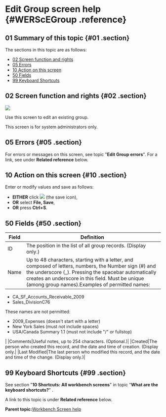 # Edit Group screen help {#WERScEGroup .reference}

## 01 Summary of this topic {#01 .section}

The sections in this topic are as follows:

-   [02 Screen function and rights](WERScEGroup.md#02)
-   [05 Errors](WERScEGroup.md#05)
-   [10 Action on this screen](WERScEGroup.md#10)
-   [50 Fields](WERScEGroup.md#50)
-   [99 Keyboard Shortcuts](WERScEGroup.md#99)

## 02 Screen function and rights {#02 .section}

![](images/Edit_Group_01.gif)

Use this screen to edit an existing group.

This screen is for system administrators only.

## 05 Errors {#05 .section}

For errors or messages on this screen, see topic "**Edit Group errors**". For a link, see under **Related reference** below.

## 10 Action on this screen {#10 .section}

Enter or modify values and save as follows:

-   **EITHER** click ![](images/Icon_Save_03.GIF) \(the save icon\),
-   **OR** select **File, Save**,
-   **OR** press **Ctrl+S**.

## 50 Fields {#50 .section}

|Field|Definition|
|-----|----------|
|ID|The position in the list of all group records. \(Display only.\)|
|Name|Up to 48 characters, starting with a letter, and composed of letters, numbers, the Number sign \(\#\) and the underscore \(\_\). Pressing the spacebar automatically creates an underscore in this field. Must be unique \(among group names\).Examples of permitted names:

-   CA\_SF\_Accounts\_Receivable\_2009
-   Sales\_DivisionC76

These names are not permitted:

-   2009\_Expenses \(doesn't start with a letter\)
-   New York Sales \(must not include spaces\)
-   USA/Canada Summary 1.1 \(must not include "/" or fullstop\)

|
|Comments|Useful notes, up to 254 characters. \(Optional.\)|
|Created|The person who created this record, and the date and time of creation. \(Display only.|
|Last Modified|The last person who modified this record, and the date and time of the change. \(Display only.\)|

## 99 Keyboard Shortcuts {#99 .section}

See section "**10 Shortcuts: All workbench screens**" in topic "**What are the keyboard shortcuts?**" .

A link to this topic is under **Related reference** below.

**Parent topic:**[Workbench Screen help](../html/AAR586WEScreens.md)

